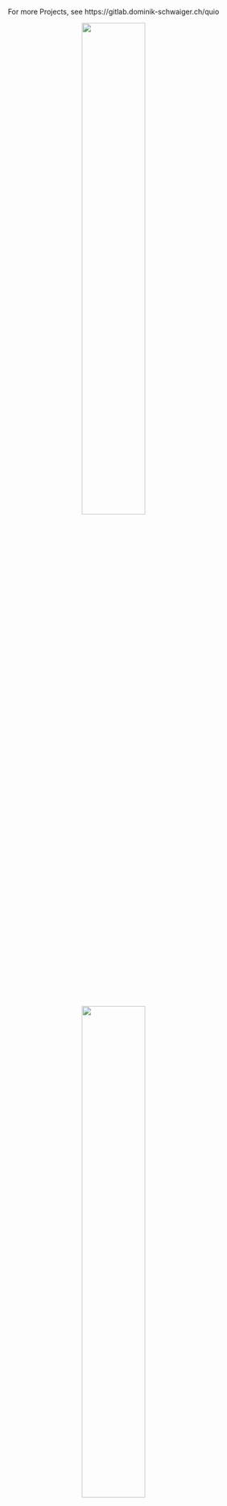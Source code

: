 <p align="center">
    For more Projects, see https://gitlab.dominik-schwaiger.ch/quio
</p>

<p align="center">
  <img height="50%" width="auto" src ="https://github-readme-stats.vercel.app/api?username=quiode&show_icons=true&count_private=true&theme=dark&hide_border=true&bg_color=00000000">
  <img height="50%" width="auto" src ="https://github-readme-stats.vercel.app/api/top-langs/?username=quiode&layout=compact&hide_border=true&theme=dark&bg_color=00000000&langs_count=8">
</p>
<!-- inspired by https://github.com/aveek-saha -->
